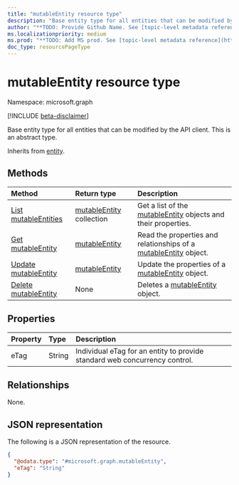 ```yaml
---
title: "mutableEntity resource type"
description: "Base entity type for all entities that can be modified by the API client."
author: "**TODO: Provide Github Name. See [topic-level metadata reference](https://msgo.azurewebsites.net/add/document/guidelines/metadata.html#topic-level-metadata)**"
ms.localizationpriority: medium
ms.prod: "**TODO: Add MS prod. See [topic-level metadata reference](https://msgo.azurewebsites.net/add/document/guidelines/metadata.html#topic-level-metadata)**"
doc_type: resourcePageType
---
```


# mutableEntity resource type

Namespace: microsoft.graph

[!INCLUDE [beta-disclaimer](../../includes/beta-disclaimer.md)]

Base entity type for all entities that can be modified by the API client.
This is an abstract type.


Inherits from [entity](../resources/entity.md).

## Methods
|Method|Return type|Description|
|:---|:---|:---|
|[List mutableEntities](../api/mutableentity-list.md)|[mutableEntity](../resources/mutableentity.md) collection|Get a list of the [mutableEntity](../resources/mutableentity.md) objects and their properties.|
|[Get mutableEntity](../api/mutableentity-get.md)|[mutableEntity](../resources/mutableentity.md)|Read the properties and relationships of a [mutableEntity](../resources/mutableentity.md) object.|
|[Update mutableEntity](../api/mutableentity-update.md)|[mutableEntity](../resources/mutableentity.md)|Update the properties of a [mutableEntity](../resources/mutableentity.md) object.|
|[Delete mutableEntity](../api/mutableentity-delete.md)|None|Deletes a [mutableEntity](../resources/mutableentity.md) object.|

## Properties
|Property|Type|Description|
|:---|:---|:---|
|eTag|String|Individual eTag for an entity to provide standard web concurrency control.|

## Relationships
None.

## JSON representation
The following is a JSON representation of the resource.
<!-- {
  "blockType": "resource",
  "keyProperty": "id",
  "@odata.type": "microsoft.graph.mutableEntity",
  "baseType": "microsoft.graph.entity",
  "openType": false
}
-->
``` json
{
  "@odata.type": "#microsoft.graph.mutableEntity",
  "eTag": "String"
}
```

